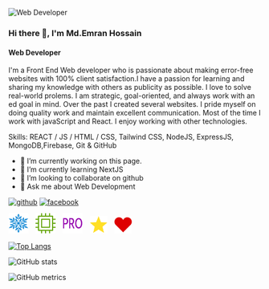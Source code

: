 ![Web Developer](https://w0.peakpx.com/wallpaper/787/387/HD-wallpaper-code-programming-it-technology-dual-wide-background-code-programmer.jpg)


### Hi there 👋, I'm Md.Emran Hossain
#### Web Developer

I'm a Front End Web developer who is passionate about making error-free websites with 100% client satisfaction.I have a passion for learning and sharing my knowledge with others as publicity as possible. I love to solve real-world prolems. I am strategic, goal-oriented, and always work with an ed goal in mind. Over  the past I created several websites. I pride myself on doing quality work and maintain excellent communication. Most of the time I work with javaScript and React. I enjoy working with other technologies.

Skills:  REACT / JS / HTML / CSS, Tailwind CSS, NodeJS, ExpressJS, MongoDB,Firebase, Git & GitHub

- 🔭 I’m currently working on this page. 
- 🌱 I’m currently learning NextJS 
- 👯 I’m looking to collaborate on github 
- 💬 Ask me about Web Development 


[<img src='https://cdn.jsdelivr.net/npm/simple-icons@3.0.1/icons/github.svg' alt='github' height='40'>](https://github.com/https://github.com/Emrandu1989)  [<img src='https://cdn.jsdelivr.net/npm/simple-icons@3.0.1/icons/facebook.svg' alt='facebook' height='40'>](https://www.facebook.com/https://www.facebook.com/Emrandu1989)  

<a href='https://archiveprogram.github.com/'><img src='https://raw.githubusercontent.com/acervenky/animated-github-badges/master/assets/acbadge.gif' width='40' height='40'></a> <a href='https://docs.github.com/en/developers'><img src='https://raw.githubusercontent.com/acervenky/animated-github-badges/master/assets/devbadge.gif' width='40' height='40'></a> <a href='https://github.com/pricing'><img src='https://raw.githubusercontent.com/acervenky/animated-github-badges/master/assets/pro.gif' width='40' height='40'></a> <a href='https://stars.github.com/'><img src='https://raw.githubusercontent.com/acervenky/animated-github-badges/master/assets/starbadge.gif' width='35' height='35'></a> <a href='https://docs.github.com/en/github/supporting-the-open-source-community-with-github-sponsors'><img src='https://raw.githubusercontent.com/acervenky/animated-github-badges/master/assets/sponsorbadge.gif' width='35' height='35'></a> 

[![Top Langs](https://github-readme-stats.vercel.app/api/top-langs/?username=https://github.com/Emrandu1989)](https://github.com/anuraghazra/github-readme-stats)

![GitHub stats](https://github-readme-stats.vercel.app/api?username=https://github.com/Emrandu1989&show_icons=true&count_private=true)  

![GitHub metrics](https://metrics.lecoq.io/https://github.com/Emrandu1989)  




